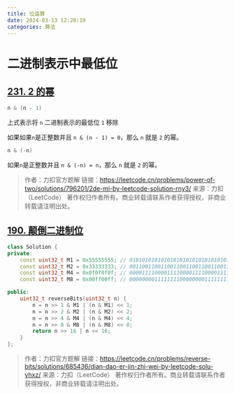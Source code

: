 ```yaml
---
title: 位运算
date: 2024-03-13 12:20:19
categories: 算法
---
```


# 二进制表示中最低位

## [231. 2 的幂](https://leetcode.cn/problems/power-of-two/)

```c++
n & (n - 1)
```

上式表示将 `n` 二进制表示的最低位 `1` 移除

如果如果`n`是正整数并且 `n & (n - 1) = 0`，那么 `n` 就是 `2` 的幂。

```c++
n & (-n)
```

如果`n`是正整数并且 `n & (-n) = n`，那么 `n` 就是 `2` 的幂。

> 作者：力扣官方题解
> 链接：https://leetcode.cn/problems/power-of-two/solutions/796201/2de-mi-by-leetcode-solution-rny3/
> 来源：力扣（LeetCode） 
> 著作权归作者所有。商业转载请联系作者获得授权，非商业转载请注明出处。

## [190. 颠倒二进制位](https://leetcode.cn/problems/reverse-bits/)

```c++
class Solution {
private:
    const uint32_t M1 = 0x55555555; // 01010101010101010101010101010101
    const uint32_t M2 = 0x33333333; // 00110011001100110011001100110011
    const uint32_t M4 = 0x0f0f0f0f; // 00001111000011110000111100001111
    const uint32_t M8 = 0x00ff00ff; // 00000000111111110000000011111111

public:
    uint32_t reverseBits(uint32_t n) {
        n = n >> 1 & M1 | (n & M1) << 1;
        n = n >> 2 & M2 | (n & M2) << 2;
        n = n >> 4 & M4 | (n & M4) << 4;
        n = n >> 8 & M8 | (n & M8) << 8;
        return n >> 16 | n << 16;
    }
};
```

> 作者：力扣官方题解
> 链接：https://leetcode.cn/problems/reverse-bits/solutions/685436/dian-dao-er-jin-zhi-wei-by-leetcode-solu-yhxz/
> 来源：力扣（LeetCode）
> 著作权归作者所有。商业转载请联系作者获得授权，非商业转载请注明出处。